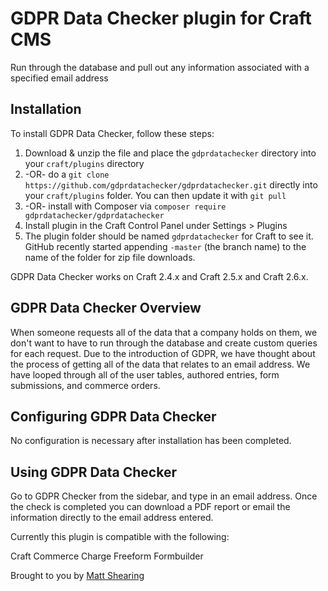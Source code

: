 # GDPR Data Checker plugin for Craft CMS

Run through the database and pull out any information associated with a specified email address

## Installation

To install GDPR Data Checker, follow these steps:

1. Download & unzip the file and place the `gdprdatachecker` directory into your `craft/plugins` directory
2.  -OR- do a `git clone https://github.com/gdprdatachecker/gdprdatachecker.git` directly into your `craft/plugins` folder.  You can then update it with `git pull`
3.  -OR- install with Composer via `composer require gdprdatachecker/gdprdatachecker`
4. Install plugin in the Craft Control Panel under Settings > Plugins
5. The plugin folder should be named `gdprdatachecker` for Craft to see it.  GitHub recently started appending `-master` (the branch name) to the name of the folder for zip file downloads.

GDPR Data Checker works on Craft 2.4.x and Craft 2.5.x and Craft 2.6.x.

## GDPR Data Checker Overview

When someone requests all of the data that a company holds on them, we don't want to have to run through the database and create custom queries for each request. Due to the introduction of GDPR, we have thought about the process of getting all of the data that relates to an email address. We have looped through all of the user tables, authored entries, form submissions, and commerce orders.

## Configuring GDPR Data Checker

No configuration is necessary after installation has been completed.

## Using GDPR Data Checker

Go to GDPR Checker from the sidebar, and type in an email address. Once the check is completed you can download a PDF report or email the information directly to the email address entered.

Currently this plugin is compatible with the following:

Craft Commerce
Charge
Freeform
Formbuilder

Brought to you by [Matt Shearing](https://adigital.agency)
